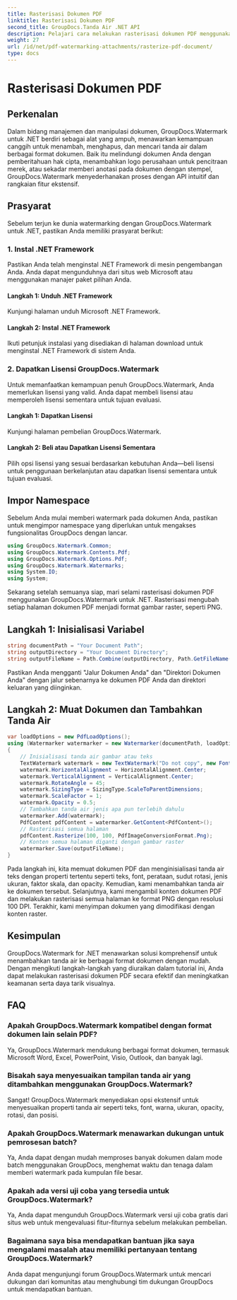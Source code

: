 ```yaml
---
title: Rasterisasi Dokumen PDF
linktitle: Rasterisasi Dokumen PDF
second_title: GroupDocs.Tanda Air .NET API
description: Pelajari cara melakukan rasterisasi dokumen PDF menggunakan GroupDocs.Watermark untuk .NET. Tingkatkan keamanan dokumen dan daya tarik visual dengan mudah.
weight: 27
url: /id/net/pdf-watermarking-attachments/rasterize-pdf-document/
type: docs
---
```

# Rasterisasi Dokumen PDF

## Perkenalan
Dalam bidang manajemen dan manipulasi dokumen, GroupDocs.Watermark untuk .NET berdiri sebagai alat yang ampuh, menawarkan kemampuan canggih untuk menambah, menghapus, dan mencari tanda air dalam berbagai format dokumen. Baik itu melindungi dokumen Anda dengan pemberitahuan hak cipta, menambahkan logo perusahaan untuk pencitraan merek, atau sekadar memberi anotasi pada dokumen dengan stempel, GroupDocs.Watermark menyederhanakan proses dengan API intuitif dan rangkaian fitur ekstensif.
## Prasyarat
Sebelum terjun ke dunia watermarking dengan GroupDocs.Watermark untuk .NET, pastikan Anda memiliki prasyarat berikut:
### 1. Instal .NET Framework
Pastikan Anda telah menginstal .NET Framework di mesin pengembangan Anda. Anda dapat mengunduhnya dari situs web Microsoft atau menggunakan manajer paket pilihan Anda.
#### Langkah 1: Unduh .NET Framework
Kunjungi halaman unduh Microsoft .NET Framework.
#### Langkah 2: Instal .NET Framework
Ikuti petunjuk instalasi yang disediakan di halaman download untuk menginstal .NET Framework di sistem Anda.
### 2. Dapatkan Lisensi GroupDocs.Watermark
Untuk memanfaatkan kemampuan penuh GroupDocs.Watermark, Anda memerlukan lisensi yang valid. Anda dapat membeli lisensi atau memperoleh lisensi sementara untuk tujuan evaluasi.
#### Langkah 1: Dapatkan Lisensi
Kunjungi halaman pembelian GroupDocs.Watermark.
#### Langkah 2: Beli atau Dapatkan Lisensi Sementara
Pilih opsi lisensi yang sesuai berdasarkan kebutuhan Anda—beli lisensi untuk penggunaan berkelanjutan atau dapatkan lisensi sementara untuk tujuan evaluasi.

## Impor Namespace
Sebelum Anda mulai memberi watermark pada dokumen Anda, pastikan untuk mengimpor namespace yang diperlukan untuk mengakses fungsionalitas GroupDocs dengan lancar.
```csharp
using GroupDocs.Watermark.Common;
using GroupDocs.Watermark.Contents.Pdf;
using GroupDocs.Watermark.Options.Pdf;
using GroupDocs.Watermark.Watermarks;
using System.IO;
using System;
```

Sekarang setelah semuanya siap, mari selami rasterisasi dokumen PDF menggunakan GroupDocs.Watermark untuk .NET. Rasterisasi mengubah setiap halaman dokumen PDF menjadi format gambar raster, seperti PNG.
## Langkah 1: Inisialisasi Variabel
```csharp
string documentPath = "Your Document Path";
string outputDirectory = "Your Document Directory";
string outputFileName = Path.Combine(outputDirectory, Path.GetFileName(documentPath));
```
Pastikan Anda mengganti "Jalur Dokumen Anda" dan "Direktori Dokumen Anda" dengan jalur sebenarnya ke dokumen PDF Anda dan direktori keluaran yang diinginkan.
## Langkah 2: Muat Dokumen dan Tambahkan Tanda Air
```csharp
var loadOptions = new PdfLoadOptions();
using (Watermarker watermarker = new Watermarker(documentPath, loadOptions))
{
    // Inisialisasi tanda air gambar atau teks
    TextWatermark watermark = new TextWatermark("Do not copy", new Font("Arial", 8));
    watermark.HorizontalAlignment = HorizontalAlignment.Center;
    watermark.VerticalAlignment = VerticalAlignment.Center;
    watermark.RotateAngle = 45;
    watermark.SizingType = SizingType.ScaleToParentDimensions;
    watermark.ScaleFactor = 1;
    watermark.Opacity = 0.5;
    // Tambahkan tanda air jenis apa pun terlebih dahulu
    watermarker.Add(watermark);
    PdfContent pdfContent = watermarker.GetContent<PdfContent>();
    // Rasterisasi semua halaman
    pdfContent.Rasterize(100, 100, PdfImageConversionFormat.Png);
    // Konten semua halaman diganti dengan gambar raster
    watermarker.Save(outputFileName);
}
```
Pada langkah ini, kita memuat dokumen PDF dan menginisialisasi tanda air teks dengan properti tertentu seperti teks, font, perataan, sudut rotasi, jenis ukuran, faktor skala, dan opacity. Kemudian, kami menambahkan tanda air ke dokumen tersebut. Selanjutnya, kami mengambil konten dokumen PDF dan melakukan rasterisasi semua halaman ke format PNG dengan resolusi 100 DPI. Terakhir, kami menyimpan dokumen yang dimodifikasi dengan konten raster.

## Kesimpulan
GroupDocs.Watermark for .NET menawarkan solusi komprehensif untuk menambahkan tanda air ke berbagai format dokumen dengan mudah. Dengan mengikuti langkah-langkah yang diuraikan dalam tutorial ini, Anda dapat melakukan rasterisasi dokumen PDF secara efektif dan meningkatkan keamanan serta daya tarik visualnya.
## FAQ
### Apakah GroupDocs.Watermark kompatibel dengan format dokumen lain selain PDF?
Ya, GroupDocs.Watermark mendukung berbagai format dokumen, termasuk Microsoft Word, Excel, PowerPoint, Visio, Outlook, dan banyak lagi.
### Bisakah saya menyesuaikan tampilan tanda air yang ditambahkan menggunakan GroupDocs.Watermark?
Sangat! GroupDocs.Watermark menyediakan opsi ekstensif untuk menyesuaikan properti tanda air seperti teks, font, warna, ukuran, opacity, rotasi, dan posisi.
### Apakah GroupDocs.Watermark menawarkan dukungan untuk pemrosesan batch?
Ya, Anda dapat dengan mudah memproses banyak dokumen dalam mode batch menggunakan GroupDocs, menghemat waktu dan tenaga dalam memberi watermark pada kumpulan file besar.
### Apakah ada versi uji coba yang tersedia untuk GroupDocs.Watermark?
Ya, Anda dapat mengunduh GroupDocs.Watermark versi uji coba gratis dari situs web untuk mengevaluasi fitur-fiturnya sebelum melakukan pembelian.
### Bagaimana saya bisa mendapatkan bantuan jika saya mengalami masalah atau memiliki pertanyaan tentang GroupDocs.Watermark?
Anda dapat mengunjungi forum GroupDocs.Watermark untuk mencari dukungan dari komunitas atau menghubungi tim dukungan GroupDocs untuk mendapatkan bantuan.